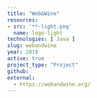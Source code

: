 ```yaml
---
title: "Web&Wine"
resources:
- src: '**-light.png'
  name: logo-light
technologies: [ Java ]
slug: webandwine
year: 2019
active: true
project_type: "Project"
github:
external:
  - https://webandwine.org/
---
```

